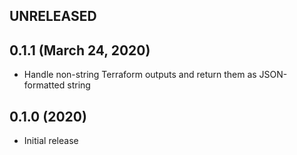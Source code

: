 ## UNRELEASED

## 0.1.1 (March 24, 2020)

* Handle non-string Terraform outputs and return them as JSON-formatted string

## 0.1.0 (2020)

* Initial release
